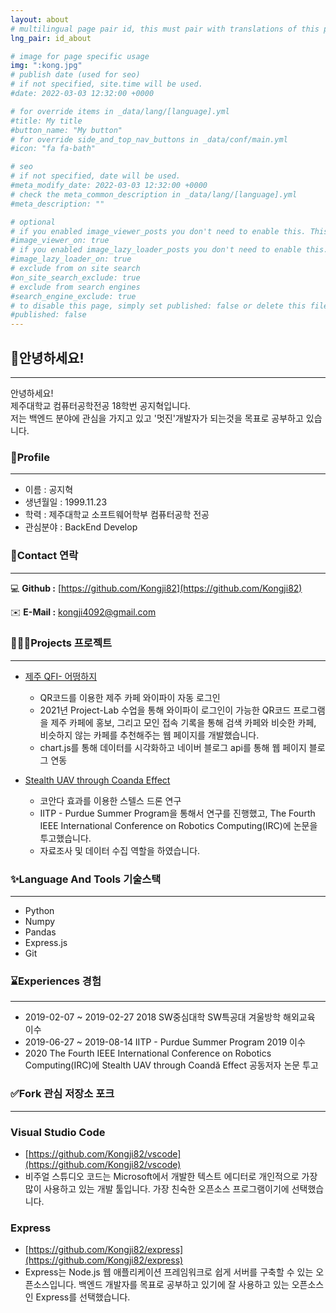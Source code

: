 ```yaml
---
layout: about
# multilingual page pair id, this must pair with translations of this page. (This name must be unique)
lng_pair: id_about

# image for page specific usage
img: ":kong.jpg"
# publish date (used for seo)
# if not specified, site.time will be used.
#date: 2022-03-03 12:32:00 +0000

# for override items in _data/lang/[language].yml
#title: My title
#button_name: "My button"
# for override side_and_top_nav_buttons in _data/conf/main.yml
#icon: "fa fa-bath"

# seo
# if not specified, date will be used.
#meta_modify_date: 2022-03-03 12:32:00 +0000
# check the meta_common_description in _data/lang/[language].yml
#meta_description: ""

# optional
# if you enabled image_viewer_posts you don't need to enable this. This is only if image_viewer_posts = false
#image_viewer_on: true
# if you enabled image_lazy_loader_posts you don't need to enable this. This is only if image_lazy_loader_posts = false
#image_lazy_loader_on: true
# exclude from on site search
#on_site_search_exclude: true
# exclude from search engines
#search_engine_exclude: true
# to disable this page, simply set published: false or delete this file
#published: false
---
```


<!-- {%- comment -%} Please delete below and place your page content here {%- endcomment -%}

{%- include util/auto-content-generator.liquid -%}
{{ website_info_text_first }}

{{ website_info_text_second }} -->

## 👋안녕하세요!
---
안녕하세요!   
제주대학교 컴퓨터공학전공 18학번 공지혁입니다.   
저는 백엔드 분야에 관심을 가지고 있고 '멋진'개발자가 되는것을 목표로 공부하고 있습니다.
### **🧑Profile**

---

- 이름 : 공지혁
- 생년월일 : 1999.11.23
- 학력 : 제주대학교 소프트웨어학부 컴퓨터공학 전공
- 관심분야 : BackEnd Develop

### **👥Contact 연락**

---

💻 **Github :** [https://github.com/Kongji82](https://github.com/Kongji82)

✉️ **E-Mail :** kongji4092@gmail.com

### **👨🏻‍💻Projects 프로젝트**

---

- [제주 QFI- 어떵하지](https://github.com/PLAB-ROOF-TOP/Eotteohaji)
    - QR코드를 이용한 제주 카페 와이파이 자동 로그인
    - 2021년 Project-Lab 수업을 통해 와이파이 로그인이 가능한 QR코드 프로그램을 제주 카페에 홍보, 그리고 모인 접속 기록을 통해 검색 카페와 비슷한 카페, 비슷하지 않는 카페를 추천해주는 웹 페이지를 개발했습니다.
    - chart.js를 통해 데이터를 시각화하고 네이버 블로그 api를 통해 웹 페이지 블로그 연동
    
- [Stealth UAV through Coanda Effect](https://arxiv.org/abs/2005.14629)
    - 코안다 효과를 이용한 스텔스 드론 연구
    - IITP - Purdue Summer Program을 통해서 연구를 진행했고, The Fourth IEEE International Conference on Robotics Computing(IRC)에 논문을 투고했습니다.
    - 자료조사 및 데이터 수집 역할을 하였습니다.

### **✨Language And Tools 기술스택**

---

- Python
- Numpy
- Pandas
- Express.js
- Git

### **⌛Experiences 경험**

---

- 2019-02-07 ~ 2019-02-27 2018 SW중심대학 SW특공대 겨울방학 해외교육 이수
- 2019-06-27 ~ 2019-08-14  IITP - Purdue Summer Program 2019 이수
- 2020  The Fourth IEEE International Conference on Robotics Computing(IRC)에 Stealth UAV through Coandă Effect 공동저자 논문 투고

### **✅Fork 관심 저장소 포크**

---

### Visual Studio Code

- [https://github.com/Kongji82/vscode](https://github.com/Kongji82/vscode)
- 비주얼 스튜디오 코드는 Microsoft에서 개발한 텍스트 에디터로 개인적으로 가장 많이 사용하고 있는 개발 툴입니다. 가장 친숙한 오픈소스 프로그램이기에 선택했습니다.

### Express
- [https://github.com/Kongji82/express](https://github.com/Kongji82/express)
- Express는 Node.js 웹 애플리케이션 프레임워크로 쉽게 서버를 구축할 수 있는 오픈소스입니다. 백엔드 개발자를 목표로 공부하고 있기에 잘 사용하고 있는 오픈소스인 Express를 선택했습니다.